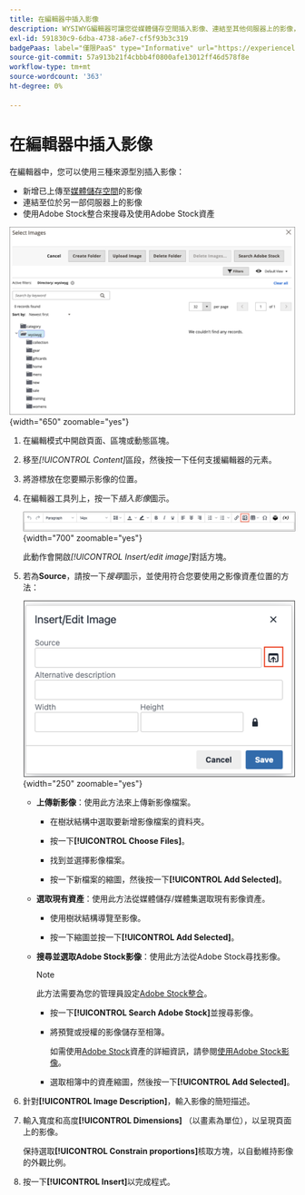 ```yaml
---
title: 在編輯器中插入影像
description: WYSIWYG編輯器可讓您從媒體儲存空間插入影像、連結至其他伺服器上的影像，或使用Adobe Stock資產。
exl-id: 591830c9-6dba-4738-a6e7-cf5f93b3c319
badgePaas: label="僅限PaaS" type="Informative" url="https://experienceleague.adobe.com/en/docs/commerce/user-guides/product-solutions" tooltip="僅適用於雲端專案(Adobe管理的PaaS基礎結構)和內部部署專案的Adobe Commerce 。"
source-git-commit: 57a913b21f4cbbb4f0800afe13012ff46d578f8e
workflow-type: tm+mt
source-wordcount: '363'
ht-degree: 0%

---
```


# 在編輯器中插入影像

在編輯器中，您可以使用三種來源型別插入影像：

- 新增已上傳至[媒體儲存空間](media-storage.md)的影像
- 連結至位於另一部伺服器上的影像
- 使用Adobe Stock整合來搜尋及使用Adobe Stock資產

![媒體儲存空間](./assets/media-storage.png){width="650" zoomable="yes"}

1. 在編輯模式中開啟頁面、區塊或動態區塊。

1. 移至&#x200B;_[!UICONTROL Content]_&#x200B;區段，然後按一下任何支援編輯器的元素。

1. 將游標放在您要顯示影像的位置。

1. 在編輯器工具列上，按一下&#x200B;_插入影像_&#x200B;圖示。

   ![插入影像圖示](./assets/editor-toolbar-image-button.png){width="700" zoomable="yes"}

   此動作會開啟&#x200B;_[!UICONTROL Insert/edit image]_&#x200B;對話方塊。

1. 若為&#x200B;**Source**，請按一下&#x200B;_搜尋_&#x200B;圖示，並使用符合您要使用之影像資產位置的方法：

   ![選取搜尋圖示](./assets/editor-dialog-insert-image.png){width="250" zoomable="yes"}

   - **上傳新影像**：使用此方法來上傳新影像檔案。

      - 在樹狀結構中選取要新增影像檔案的資料夾。

      - 按一下&#x200B;**[!UICONTROL Choose Files]**。

      - 找到並選擇影像檔案。

      - 按一下新檔案的縮圖，然後按一下&#x200B;**[!UICONTROL Add Selected]**。

   - **選取現有資產**：使用此方法從媒體儲存/媒體集選取現有影像資產。

      - 使用樹狀結構導覽至影像。

      - 按一下縮圖並按一下&#x200B;**[!UICONTROL Add Selected]**。

   - **搜尋並選取Adobe Stock影像**：使用此方法從Adobe Stock尋找影像。

     >[!NOTE]
     >
     >此方法需要為您的管理員設定[Adobe Stock整合](adobe-stock.md)。

      - 按一下&#x200B;**[!UICONTROL Search Adobe Stock]**&#x200B;並搜尋影像。

      - 將預覽或授權的影像儲存至相簿。

        如需使用[Adobe Stock](https://stock.adobe.com)資產的詳細資訊，請參閱[使用Adobe Stock影像](adobe-stock-manage.md)。

      - 選取相簿中的資產縮圖，然後按一下&#x200B;**[!UICONTROL Add Selected]**。

1. 針對&#x200B;**[!UICONTROL Image Description]**，輸入影像的簡短描述。

1. 輸入寬度和高度&#x200B;**[!UICONTROL Dimensions]** （以畫素為單位），以呈現頁面上的影像。

   保持選取&#x200B;**[!UICONTROL Constrain proportions]**&#x200B;核取方塊，以自動維持影像的外觀比例。

1. 按一下&#x200B;**[!UICONTROL Insert]**&#x200B;以完成程式。
